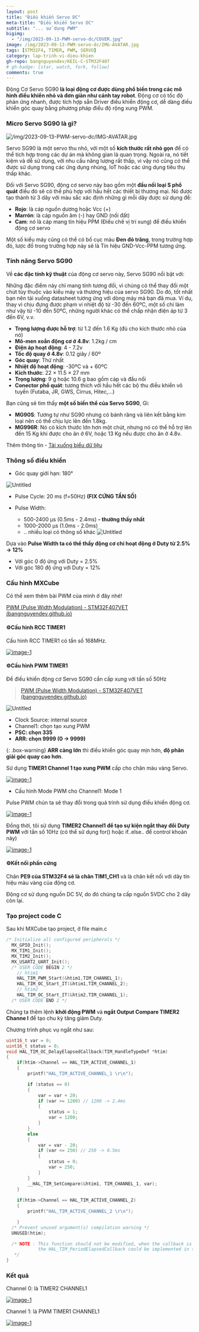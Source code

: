 ```yaml
---
layout: post
title: "Điều khiển Servo DC"
meta-title: "Điều khiển Servo DC"
subtitle: "... sử dụng PWM"
bigimg:
  - "/img/2023-09-13-PWM-servo-dc/COVER.jpg"
image: /img/2023-09-13-PWM-servo-dc/IMG-AVATAR.jpg
tags: [STM32F4, TIMER, PWM, SERVO]
category: lap-trinh-vi-dieu-khien
gh-repo: bangnguyendev/KEIL-C-STM32F407
# gh-badge: [star, watch, fork, follow]
comments: true
---
```


Động Cơ Servo SG90 **là loại động cơ được dùng phổ biến trong các mô hình điều khiển nhỏ và đơn giản như cánh tay robot**. Động cơ có tốc độ phản ứng nhanh, được tích hợp sẵn Driver điều khiển động cơ, dễ dàng điều khiển góc quay bằng phương pháp điều độ rộng xung PWM.

### Micro Servo SG90 là gì?

![/img/2023-09-13-PWM-servo-dc/IMG-AVATAR.jpg](/img/2023-09-13-PWM-servo-dc/IMG-AVATAR.jpg)

Servo SG90 là một servo thu nhỏ, với một số **kích thước rất nhỏ gọn** để có thể tích hợp trong các dự án mà không gian là quan trọng. Ngoài ra, nó tiết kiệm và dễ sử dụng, với nhu cầu năng lượng rất thấp, vì vậy nó cũng có thể được sử dụng trong các ứng dụng nhúng, IoT hoặc các ứng dụng tiêu thụ thấp khác.

Đối với Servo SG90, động cơ servo này bao gồm một **đầu nối loại S phổ quát** điều đó sẽ có thể phù hợp với hầu hết các thiết bị thương mại. Nó được tạo thành từ 3 dây với màu sắc xác định những gì mỗi dây được sử dụng để:

- **Rojo**: là cáp nguồn dương hoặc Vcc (+)
- **Marrón**: là cáp nguồn âm (-) hay GND (nối đất)
- **Cam**: nó là cáp mang tín hiệu PPM (Điều chế vị trí xung) để điều khiển động cơ servo

Một số kiểu máy cũng có thể có bố cục màu **Đen đỏ trăng**, trong trường hợp đó, lược đồ trong trường hợp này sẽ là Tín hiệu GND-Vcc-PPM tương ứng.

### Tính năng Servo SG90

Về **các đặc tính kỹ thuật** của động cơ servo này, Servo SG90 nổi bật với:

Những đặc điểm này chỉ mang tính tương đối, vì chúng có thể thay đổi một chút tùy thuộc vào kiểu máy và thương hiệu của servo SG90. Do đó, tốt nhất bạn nên tải xuống datasheet tương ứng với dòng máy mà bạn đã mua. Ví dụ, thay vì chịu đựng được phạm vi nhiệt độ từ -30 đến 60ºC, một số chỉ làm như vậy từ -10 đến 50ºC, những người khác có thể chấp nhận điện áp từ 3 đến 6V, v.v.

- **Trọng lượng được hỗ trợ**: từ 1.2 đến 1.6 Kg (đủ cho kích thước nhỏ của nó)
- **Mô-men xoắn động cơ ở 4.8v**: 1.2kg / cm
- **Điện áp hoạt động**: 4 - 7.2v
- **Tốc độ quay ở 4.8v**: 0.12 giây / 60º
- **Góc quay**: Thứ nhất
- **Nhiệt độ hoạt động**: -30ºC và + 60ºC
- **Kích thước**: 22 × 11.5 × 27 mm
- **Trọng lượng**: 9 g hoặc 10.6 g bao gồm cáp và đầu nối
- **Conector phổ quát**: tương thích với hầu hết các bộ thu điều khiển vô tuyến (Futaba, JR, GWS, Cirrus, Hitec,…)

Bạn cũng sẽ tìm thấy **một số biến thể của Servo SG90**, Gì:

- **MG90S**: Tương tự như SG90 nhưng có bánh răng và liên kết bằng kim loại nên có thể chịu lực lên đến 1.8kg.
- **MG996R**: Nó có kích thước lớn hơn một chút, nhưng nó có thể hỗ trợ lên đến 15 Kg khi được cho ăn ở 6V, hoặc 13 Kg nếu được cho ăn ở 4.8v.

Thêm thông tin - [Tải xuống biểu dữ liệu](http://www.ee.ic.ac.uk/pcheung/teaching/DE1_EE/stores/sg90_datasheet.pdf)

### Thông số điều khiển

- Góc quay giới hạn: 180°

![Untitled](/img/2023-09-13-PWM-servo-dc/Untitled.png)

- Pulse Cycle:  20 ms (f=50Hz) **(FIX CỨNG TẦN SỐ)**

- Pulse Width: 
	- 500-2400 µs (0.5ms - 2.4ms) **- thường thấy nhất**
	- 1000-2000 µs (1.0ms - 2.0ms)
	- .. nhiều loại có thông số khác
![Untitled](/img/2023-09-13-PWM-servo-dc/Untitled%201.png)

Dựa vào **Pulse Width ta có thể thấy động cơ chỉ hoạt động ở Duty từ 2.5% → 12%**

- Với góc 0 độ ứng với Duty = 2.5%
- Với góc 180 độ ứng với Duty = 12%

### Cấu hình MXCube

Có thể xem thêm bài PWM của mình ở đây nhé!

[PWM (Pulse Width Modulation) - STM32F407VET (bangnguyendev.github.io)](https://bangnguyendev.github.io/2023-07-05-PWM-Pulse-Width-Modulation/)

#### ⚙️Cấu hình RCC TIMER1

Cấu hình RCC TIMER1 có tần số 168MHz.

<a href="/img/2023-09-13-PWM-servo-dc/Untitled%202.png" data-lightbox="RCC TIMER1 có tần số 168MHz" data-title="RCC TIMER1 có tần số 168MHz">
	<img class="post-img-post" src="/img/2023-09-13-PWM-servo-dc/Untitled%202.png" alt="image-1"/>
</a>

#### ⚙️Cấu hình PWM TIMER1 

Để điều khiển động cơ Servo SG90 cần cấp xung với tần số 50Hz 

>[PWM (Pulse Width Modulation) - STM32F407VET (bangnguyendev.github.io)](https://bangnguyendev.github.io/2023-07-05-PWM-Pulse-Width-Modulation/)

![Untitled](/img/2023-09-13-PWM-servo-dc/Untitled%204.png)

- Clock Source: internal source
- Channel1: chọn tạo xung PWM
- **PSC: chọn 335**
- **ARR: chọn 9999 (0 → 9999)**

{: .box-warning}
**ARR càng lớn** thì điều khiển góc quay mịn hơn, **độ phân giải góc quay cao hơn**.

Sử dụng **TIMER1 Channel 1 tạo xung PWM** cấp cho chân màu vàng Servo.

<a href="/img/2023-09-13-PWM-servo-dc/Untitled%203.png" data-lightbox="TIMER1 CHANNEL1" data-title="TIMER1 CHANNEL1">
	<img class="post-img-post" src="/img/2023-09-13-PWM-servo-dc/Untitled%203.png" alt="image-1"/>
</a>

- Cấu hình Mode PWM cho Channel1: Mode 1

Pulse PWM chún ta sẽ thay đổi trong quá trình sử dụng điều khiển động cơ.

<a href="/img/2023-09-13-PWM-servo-dc/Untitled%205.png" data-lightbox="TIMER1 CHANNEL1" data-title="TIMER1 CHANNEL1">
	<img class="post-img-post" src="/img/2023-09-13-PWM-servo-dc/Untitled%205.png" alt="image-1"/>
</a>


Đồng thời, tôi sử dụng **TIMER2 Channel1 để tạo sự kiện ngắt thay đổi Duty PWM** với tần số 10Hz (có thể sử dụng for() hoặc if..else.. để control khoản này)

<a href="/img/2023-09-13-PWM-servo-dc/Untitled%206.png" data-lightbox="TIMER2 CHANNEL1" data-title="TIMER2 CHANNEL1">
	<img class="post-img-post" src="/img/2023-09-13-PWM-servo-dc/Untitled%206.png" alt="image-1"/>
</a>

#### ⚙️Kết nối phần cứng

Chân **PE9 của STM32F4 sẽ là chân TIM1_CH1** và là chân kết nối với dây tín hiệu màu vàng của động cơ.

Động cơ sử dụng nguồn DC 5V, do đó chúng ta cấp nguồn 5VDC cho 2 dây còn lại.

### Tạo project code C
Sau khi MXCube tạo project, ở file main.c

```c
/* Initialize all configured peripherals */
  MX_GPIO_Init();
  MX_TIM1_Init();
  MX_TIM2_Init();
  MX_USART2_UART_Init();
  /* USER CODE BEGIN 2 */
	// htim1
	HAL_TIM_PWM_Start(&htim1,TIM_CHANNEL_1);
	HAL_TIM_OC_Start_IT(&htim1,TIM_CHANNEL_2);
	// htim2
	HAL_TIM_OC_Start_IT(&htim2,TIM_CHANNEL_1);
  /* USER CODE END 2 */
```

Chúng ta thêm lệnh **khởi động PWM** và **ngắt Output Compare TIMER2 Channe l**  để tạo chu kỳ tăng giảm Duty.

Chương trình phục vụ ngắt như sau:

```c
uint16_t var = 0;
uint16_t status = 0;
void HAL_TIM_OC_DelayElapsedCallback(TIM_HandleTypeDef *htim)
{
	if(htim->Channel == HAL_TIM_ACTIVE_CHANNEL_1)
	{
		printf("HAL_TIM_ACTIVE_CHANNEL_1 \r\n");

		if (status == 0)
		{
			var = var + 20;
			if (var >= 1200) // 1200 -> 2.4ms
			{
				status = 1;
				var = 1200;
			}
		}
		else
		{
			var = var - 20;
			if (var <= 250) // 250 -> 0.5ms
			{
				status = 0;
				var = 250;
			}
		}
		__HAL_TIM_SetCompare(&htim1, TIM_CHANNEL_1, var);
	}
	
	if(htim->Channel == HAL_TIM_ACTIVE_CHANNEL_2)
	{
		printf("HAL_TIM_ACTIVE_CHANNEL_2 \r\n");

	}
  /* Prevent unused argument(s) compilation warning */
  UNUSED(htim);

  /* NOTE : This function should not be modified, when the callback is needed,
            the HAL_TIM_PeriodElapsedCallback could be implemented in the user file
   */
}
```

### Kết quả 

Channel 0: là TIMER2 CHANNEL1

<a href="/img/2023-09-13-PWM-servo-dc/Untitled%207.png" data-lightbox="Channel 0: là TIMER2 CHANNEL1" data-title="Channel 0: là TIMER2 CHANNEL1">
	<img class="post-img-post" src="/img/2023-09-13-PWM-servo-dc/Untitled%207.png" alt="image-1"/>
</a>


Channel 1: là PWM TIMER1 CHANNEL1

<a href="/img/2023-09-13-PWM-servo-dc/Untitled%208.png" data-lightbox="Channel 1: là PWM TIMER1 CHANNEL1" data-title="Channel 1: là PWM TIMER1 CHANNEL1">
	<img class="post-img-post" src="/img/2023-09-13-PWM-servo-dc/Untitled%208.png" alt="image-1"/>
</a>

